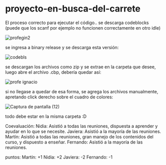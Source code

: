 # proyecto-en-busca-del-carrete
El proceso correcto para ejecutar el código..
se descarga codeblocks (puede que los scanf por ejemplo no funcionen correctamente en otro idle)

![profegin2](https://user-images.githubusercontent.com/94651762/204954392-f73b76ee-972e-4104-acb1-0d509cda68b7.PNG)

se ingresa a binary release y se descarga esta versión: 

![codebls](https://user-images.githubusercontent.com/94651762/204954468-d93d4ec6-60df-4f79-9dda-332ac52638ce.PNG)

se descargan los archivos como zip y se extrae en la carpeta que desee, luego abre el archivo .cbp, debería quedar así: 

![profe ignacio](https://user-images.githubusercontent.com/94651762/204954745-04ad16b3-1c61-4b44-aa12-5ddcb76a99e1.PNG)

si no llegase a quedar de esa forma, se agrega los archivos manualmente, apretando click derecho sobre el cuadro de colores: 

![Captura de pantalla (12)](https://user-images.githubusercontent.com/94651762/204955070-398b81c7-02e5-44b0-a3f1-724e03bf7fa6.png)


todo debe estar en la misma carpeta :D



Coevaluación: 
Nidia: Asistió a todas las reuniones, dispuesta a aprender y ayudar en lo que se necesite.
Javiera: Asistió a la mayoría de las reuniones.
Martín: Asistió a todas las reuniones, gran manejo de los contenidos del curso, y dispuesto a enseñar.
Fernando: Asistió a la mayoría de las reuniones.

puntos: Martín: +1
Nidia: +2
Javiera: -2
Fernando: -1
